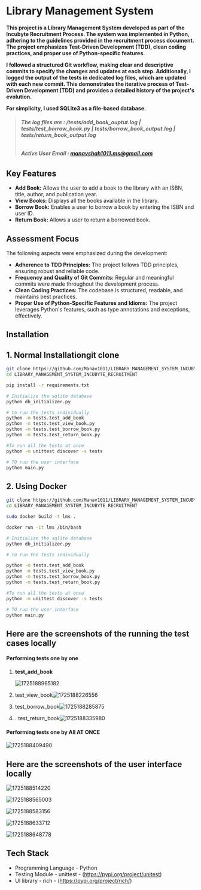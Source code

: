 # Library Management System

**This project is a Library Management System developed as part of the Incubyte Recruitment Process. The system was implemented in Python, adhering to the guidelines provided in the recruitment process document. The project emphasizes Test-Driven Development (TDD), clean coding practices, and proper use of Python-specific features.**

**I followed a structured Git workflow, making clear and descriptive commits to specify the changes and updates at each step. Additionally, I logged the output of the tests in dedicated log files, which are updated with each new commit. This demonstrates the iterative process of Test-Driven Development (TDD) and provides a detailed history of the project's evolution.**

**For simplicity, I used SQLite3 as a file-based database.**

> ###### ***The log files are : /tests/add_book_ouptut.log  | tests/test_borrow_book.py | tests/borrow_book_output.log | tests/return_book_output.log***
> ###### ***Active User Email : manavshah1011.ms@gmail.com***

## Key Features

- **Add Book:** Allows the user to add a book to the library with an ISBN, title, author, and publication year.
- **View Books:** Displays all the books available in the library.
- **Borrow Book:** Enables a user to borrow a book by entering the ISBN and user ID.
- **Return Book:** Allows a user to return a borrowed book.

## Assessment Focus

The following aspects were emphasized during the development:

- **Adherence to TDD Principles:** The project follows TDD principles, ensuring robust and reliable code.
- **Frequency and Quality of Git Commits:** Regular and meaningful commits were made throughout the development process.
- **Clean Coding Practices:** The codebase is structured, readable, and maintains best practices.
- **Proper Use of Python-Specific Features and Idioms:** The project leverages Python's features, such as type annotations and exceptions, effectively.

## Installation

## 1. Normal Installationgit clone 

```bash
git clone https://github.com/Manav1011/LIBRARY_MANAGEMENT_SYSTEM_INCUBYTE_RECRUITMENT.git
cd LIBRARY_MANAGEMENT_SYSTEM_INCUBYTE_RECRUITMENT

pip install -r requirements.txt

# Initialize the sqlite database
python db_initializer.py

# to run the tests individually
python -m tests.test_add_book
python -m tests.test_view_book.py
python -m tests.test_borrow_book.py
python -m tests.test_return_book.py

#To run all the tests at once
python -m unittest discover -s tests

# TO run the user interface
python main.py
```

## 2. Using Docker

```bash
git clone https://github.com/Manav1011/LIBRARY_MANAGEMENT_SYSTEM_INCUBYTE_RECRUITMENT.git
cd LIBRARY_MANAGEMENT_SYSTEM_INCUBYTE_RECRUITMENT

sudo docker build -t lms .

docker run -it lms /bin/bash  

# Initialize the sqlite database
python db_initializer.py

# to run the tests individually

python -m tests.test_add_book
python -m tests.test_view_book.py
python -m tests.test_borrow_book.py
python -m tests.test_return_book.py

#To run all the tests at once
python -m unittest discover -s tests

# TO run the user interface
python main.py 
```

## Here are the screenshots of the running the test cases locally

#### Performing tests one by one

1. **test_add_book**

   ![1725188965182](image/README/1725188965182.png)
2. test_view_book![1725188226556](image/README/1725188226556.png)
3. test_borrow_book![1725188285875](image/README/1725188285875.png)
4. . test_return_book![1725188335980](image/README/1725188335980.png)

#### Performing tests one by All AT ONCE

![1725188409490](image/README/1725188409490.png)

## Here are the screenshots of the user interface locally

![1725188514220](image/README/1725188514220.png)

![1725188565003](image/README/1725188565003.png)

![1725188583156](image/README/1725188583156.png)

![1725188633712](image/README/1725188633712.png)

![1725188648778](image/README/1725188648778.png)

## Tech Stack

* Programming Language - Python
* Testing Module - unittest - (https://pypi.org/project/unitest)
* UI library - rich - (https://pypi.org/project/rich/)
